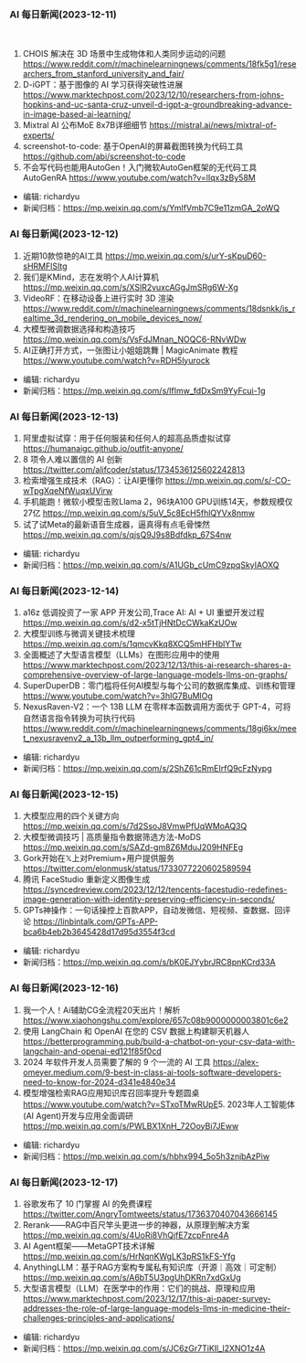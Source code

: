 ### AI 每日新闻(2023-12-11)
 
1. CHOIS 解决在 3D 场景中生成物体和人类同步运动的问题  https://www.reddit.com/r/machinelearningnews/comments/18fk5g1/researchers_from_stanford_university_and_fair/
2. D-iGPT：基于图像的 AI 学习获得突破性进展 https://www.marktechpost.com/2023/12/10/researchers-from-johns-hopkins-and-uc-santa-cruz-unveil-d-igpt-a-groundbreaking-advance-in-image-based-ai-learning/
3. Mixtral AI 公布MoE 8x7B详细细节 https://mistral.ai/news/mixtral-of-experts/
4. screenshot-to-code: 基于OpenAI的屏幕截图转换为代码工具 https://github.com/abi/screenshot-to-code
5. 不会写代码也能用AutoGen！入门微软AutoGen框架的无代码工具AutoGenRA https://www.youtube.com/watch?v=lIqx3zBy58M

* 编辑: richardyu
* 新闻归档：https://mp.weixin.qq.com/s/YmlfVmb7C9e11zmGA_2oWQ


### AI 每日新闻(2023-12-12)

1. 近期10款惊艳的AI工具 https://mp.weixin.qq.com/s/urY-sKpuD60-sHRMFlSItg
2. 我们是KMind，志在发明个人AI计算机 https://mp.weixin.qq.com/s/XSlR2vuxcAGgJmSRg6W-Xg
3. VideoRF：在移动设备上进行实时 3D 渲染 https://www.reddit.com/r/machinelearningnews/comments/18dsnkk/is_realtime_3d_rendering_on_mobile_devices_now/
4. 大模型微调数据选择和构造技巧 https://mp.weixin.qq.com/s/VsFdJMnan_NOQC6-RNvWDw
5. AI正确打开方式，一张图让小姐姐跳舞 | MagicAnimate 教程 https://www.youtube.com/watch?v=RDH5lyurock

* 编辑: richardyu
* 新闻归档：https://mp.weixin.qq.com/s/lfImw_fdDxSm9YyFcui-1g

### AI 每日新闻(2023-12-13)

1. 阿里虚拟试穿：用于任何服装和任何人的超高品质虚拟试穿 https://humanaigc.github.io/outfit-anyone/
2. 8 项令人难以置信的 AI 创新 https://twitter.com/alifcoder/status/1734536125602242813
3. 检索增强生成技术（RAG）：让AI更懂你 https://mp.weixin.qq.com/s/-CO-wTpgXqeNfWuqxUVirw
4. 手机能跑！微软小模型击败Llama 2，96块A100 GPU训练14天，参数规模仅27亿 https://mp.weixin.qq.com/s/5uV_5c8EcH5fhlQYVx8nmw
5. 试了试Meta的最新语音生成器，逼真得有点毛骨悚然 https://mp.weixin.qq.com/s/qjsQ9J9s8Bdfdkp_67S4nw

* 编辑: richardyu
* 新闻归档：https://mp.weixin.qq.com/s/A1UGb_cUmC9zpqSkyIAOXQ

### AI 每日新闻(2023-12-14)

1. a16z 低调投资了一家 APP 开发公司,Trace AI: AI + UI 重塑开发过程 https://mp.weixin.qq.com/s/d2-x5tTjHNtDcCWkaKzUOw
2. 大模型训练与微调关键技术梳理 https://mp.weixin.qq.com/s/1qmcvKkq8XCQ5mHFHblYTw
3. 全面概述了大型语言模型（LLMs）在图形应用中的使用 https://www.marktechpost.com/2023/12/13/this-ai-research-shares-a-comprehensive-overview-of-large-language-models-llms-on-graphs/
4. SuperDuperDB：零门槛将任何AI模型与每个公司的数据库集成、训练和管理 https://www.youtube.com/watch?v=3hlG7BuMlOg
5. NexusRaven-V2：一个 13B LLM 在零样本函数调用方面优于 GPT-4，可将自然语言指令转换为可执行代码 https://www.reddit.com/r/machinelearningnews/comments/18gi6kx/meet_nexusravenv2_a_13b_llm_outperforming_gpt4_in/

* 编辑: richardyu
* 新闻归档：https://mp.weixin.qq.com/s/2ShZ61cRmEIrfQ9cFzNypg

### AI 每日新闻(2023-12-15)

1. 大模型应用的四个关键方向 https://mp.weixin.qq.com/s/7d2SsoJ8VmwPfUqWMoAQ3Q
2. 大模型微调技巧 | 高质量指令数据筛选方法-MoDS https://mp.weixin.qq.com/s/SAZd-gm8Z6MduJ209HNFEg
3. Gork开始在𝕏上对Premium+用户提供服务 https://twitter.com/elonmusk/status/1733077220602589594
4. 腾讯 FaceStudio 重新定义图像生成 https://syncedreview.com/2023/12/12/tencents-facestudio-redefines-image-generation-with-identity-preserving-efficiency-in-seconds/
5. GPTs神操作：一句话操控上百款APP，自动发微信、短视频、查数据、回评论 https://linbintalk.com/GPTs-APP-bca6b4eb2b3645428d17d95d3554f3cd

* 编辑: richardyu
* 新闻归档：https://mp.weixin.qq.com/s/bK0EJYybrJRC8pnKCrd33A

### AI 每日新闻(2023-12-16)

1. 我一个人！Ai辅助CG全流程20天出片！解析 https://www.xiaohongshu.com/explore/657c08b9000000003801c6e2
2. 使用 LangChain 和 OpenAI 在您的 CSV 数据上构建聊天机器人 https://betterprogramming.pub/build-a-chatbot-on-your-csv-data-with-langchain-and-openai-ed121f85f0cd
3. 2024 年软件开发人员需要了解的 9 个一流的 AI 工具 https://alex-omeyer.medium.com/9-best-in-class-ai-tools-software-developers-need-to-know-for-2024-d341e4840e34
4. 模型增强检索RAG应用知识库召回率提升专题圆桌 https://www.youtube.com/watch?v=STxoTMwRUpE
​5. 2023年人工智能体(AI Agent)开发与应用全面调研 https://mp.weixin.qq.com/s/PWLBX1XnH_72OoyBi7JEww


* 编辑: richardyu
* 新闻归档：https://mp.weixin.qq.com/s/hbhx994_5o5h3znjbAzPiw


### AI 每日新闻(2023-12-17)

1. 谷歌发布了 10 门掌握 AI 的免费课程 https://twitter.com/AngryTomtweets/status/1736370407043666145
2. Rerank——RAG中百尺竿头更进一步的神器，从原理到解决方案 https://mp.weixin.qq.com/s/4UoRi8VhQjfE7zcpFnre4A
3. AI Agent框架——MetaGPT技术详解 https://mp.weixin.qq.com/s/HrNqnKWgLK3pRS1kFS-Yfg
4. AnythingLLM：基于RAG方案构专属私有知识库（开源｜高效｜可定制） https://mp.weixin.qq.com/s/A6bT5U3pgUhDKRn7xdGxUg
5. 大型语言模型（LLM）在医学中的作用：它们的挑战、原理和应用 https://www.marktechpost.com/2023/12/17/this-ai-paper-survey-addresses-the-role-of-large-language-models-llms-in-medicine-their-challenges-principles-and-applications/

* 编辑: richardyu
* 新闻归档：https://mp.weixin.qq.com/s/JC6zGr7TiKIl_l2XNO1z4A